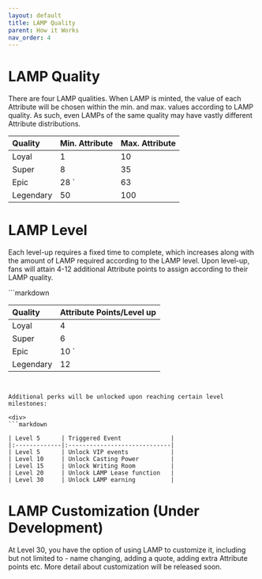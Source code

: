 ```yaml
---
layout: default
title: LAMP Quality
parent: How it Works
nav_order: 4
---
```


# LAMP Quality

There are four LAMP qualities. When LAMP is minted, the value of each Attribute will be chosen within the min. and max. values according to LAMP quality. As such, even LAMPs of the same quality may have vastly different Attribute distributions. 

<div class="code-example" markdown="2">

| Quality      | Min. Attribute      | Max. Attribute      |
|:-------------|:--------------------|:--------------------|
| Loyal        | 1                   | 10                  |
| Super        | 8                   | 35                  |
| Epic         | 28           `      | 63                  |
| Legendary    | 50                  | 100                 |


# LAMP Level

Each level-up requires a fixed time to complete, which increases along with the amount of LAMP required according to the LAMP level. Upon level-up, fans will attain 4-12 additional Attribute points to assign according to their LAMP quality. 

<div>
```markdown

| Quality      | Attribute Points/Level up    | 
|:-------------|:-----------------------------|
| Loyal        | 4                            | 
| Super        | 6                            | 
| Epic         | 10           `               |         
| Legendary    | 12                           | 
```


Additional perks will be unlocked upon reaching certain level milestones:

<div>
```markdown
  
| Level 5      | Triggered Event              | 
|:-------------|:-----------------------------|
| Level 5      | Unlock VIP events            | 
| Level 10     | Unlock Casting Power         | 
| Level 15     | Unlock Writing Room          |         
| Level 20     | Unlock LAMP Lease function   | 
| Level 30     | Unlock LAMP earning          |         
```

# LAMP Customization (Under Development)

At Level 30, you have the option of using LAMP to customize it, including but not limited to - name changing, adding a quote, adding extra Attribute points etc. More detail about customization will be released soon.
